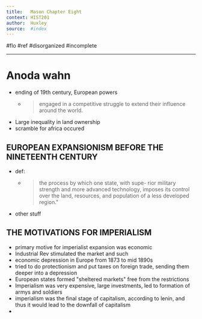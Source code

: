 ```yaml
---
title:   Mason Chapter Eight 
context: HIST201
author:  Huxley
source:  #index
---
```


#flo #ref  #disorganized #incomplete

---


# Anoda wahn 

- ending of 19th century, European powers 
	- > engaged in a competitive struggle to extend their influence around the world. 
- Large inequality in land ownership 
- scramble for africa occured 

## EUROPEAN EXPANSIONISM BEFORE THE NINETEENTH CENTURY

- def: 
	- > the process by which one state, with supe- rior military strength and more advanced technology, imposes its control over the land, resources, and population of a less developed region."
- other stuff 

## THE MOTIVATIONS FOR IMPERIALISM

- primary motive for imperialist expansion was economic
- Industrial Rev stimulated the market and such
- economic depression in Europe from 1873 to mid 1890s 
- tried to do protectionism and put taxes on foreign trade, sending them deeper into a depression 
- European states formed "sheltered markets" free from the restrictions
- Imperialism was very expensive, large investments, led to formation of armys and soldiers 
- imperialism was the final stage of capitalism, according to lenin, and thus it would lead to the downfall of capitalism
-  













































